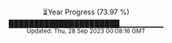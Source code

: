 <p align="center">
⏳Year Progress (73.97 %) <br>
██████████████████████▁▁▁▁▁▁▁▁ <br>
<sub>Updated: Thu, 28 Sep 2023 00:08:16 GMT</sub>
</p>

